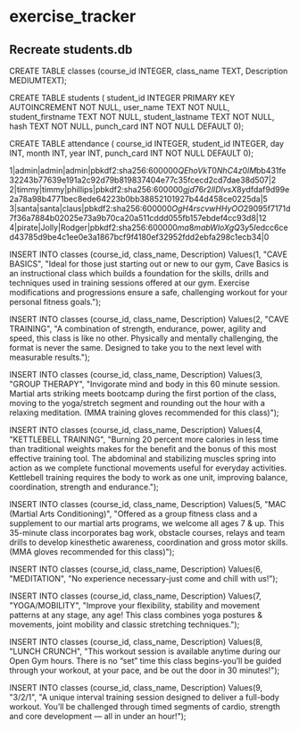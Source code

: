 # exercise_tracker

## Recreate students.db

CREATE TABLE classes (course_id INTEGER, class_name TEXT, Description MEDIUMTEXT);

CREATE TABLE students (
	student_id INTEGER PRIMARY KEY AUTOINCREMENT NOT NULL, 
	user_name TEXT NOT NULL, 
	student_firstname TEXT NOT NULL, 
	student_lastname TEXT NOT NULL, 
	hash TEXT NOT NULL, 
	punch_card INT NOT NULL DEFAULT 0);

CREATE TABLE attendance (
	course_id INTEGER, 
	student_id INTEGER, 
	day INT, month INT, 
	year INT, 
	punch_card INT NOT NULL DEFAULT 0);

1|admin|admin|admin|pbkdf2:sha256:600000$QEhoVkT0NhC4z0lM$bb431fe32243b77639e191a2c92d79b819837404e77c35fcecd2cd7dae38d507|2
2|timmy|timmy|phillips|pbkdf2:sha256:600000$gjd76r2lIDlvsX8y$dfdaf9d99e2a78a98b4771bec8ede64223b0bb38852101927b44d458ce0225da|5
3|santa|santa|claus|pbkdf2:sha256:600000$OgH4rscvwHHyOO29$095f7171d7f36a7884b02025e73a9b70ca20a511cddd055fb157ebdef4cc93d8|12
4|pirate|Jolly|Rodger|pbkdf2:sha256:600000$ma8mabWloXgQ3y5I$edcc6ced43785d9be4c1ee0e3a1867bcf9f4180ef32952fdd2ebfa298c1ecb34|0


INSERT INTO classes (course_id, class_name, Description) Values(1, "CAVE BASICS", "Ideal for those just starting out or new to our gym, Cave Basics is an instructional class which builds a foundation for the skills, drills and techniques used in training sessions offered at our gym. Exercise modifications and progressions ensure a safe, challenging workout for your personal fitness goals.");

INSERT INTO classes (course_id, class_name, Description) Values(2, "CAVE TRAINING", "A combination of strength, endurance, power, agility and speed, this class is like no other. Physically and mentally challenging, the format is never the same. Designed to take you to the next level with measurable results.");

INSERT INTO classes (course_id, class_name, Description) Values(3, "GROUP THERAPY", "Invigorate mind and body in this 60 minute session. Martial arts striking meets bootcamp during the first portion of the class, moving to the yoga/stretch segment and rounding out the hour with a relaxing meditation. (MMA training gloves recommended for this class)");

INSERT INTO classes (course_id, class_name, Description) Values(4, "KETTLEBELL TRAINING", "Burning 20 percent more calories in less time than traditional weights makes for the benefit and the bonus of this most effective training tool. The abdominal and stabilizing muscles spring into action as we complete functional movements useful for everyday activities. Kettlebell training requires the body to work as one unit, improving balance, coordination, strength and endurance.");

INSERT INTO classes (course_id, class_name, Description) Values(5, "MAC (Martial Arts Conditioning)", "Offered as a group fitness class and a supplement to our martial arts programs, we welcome all ages 7 & up. This 35-minute class incorporates bag work, obstacle courses, relays and team drills to develop kinesthetic awareness, coordination and gross motor skills. (MMA gloves recommended for this class)");

INSERT INTO classes (course_id, class_name, Description) Values(6, "MEDITATION", "No experience necessary-just come and chill with us!");

INSERT INTO classes (course_id, class_name, Description) Values(7, "YOGA/MOBILITY", "Improve your flexibility, stability and movement patterns at any stage, any age! This class combines yoga postures & movements, joint mobility and classic stretching techniques.");

INSERT INTO classes (course_id, class_name, Description) Values(8, "LUNCH CRUNCH", "This workout session is available anytime during our Open Gym hours. There is no “set” time this class begins-you’ll be guided through your workout, at your pace, and be out the door in 30 minutes!");

INSERT INTO classes (course_id, class_name, Description) Values(9, "3/2/1", "A unique interval training session designed to deliver a full-body workout. You’ll be challenged through timed segments of cardio, strength and core development — all in under an hour!");